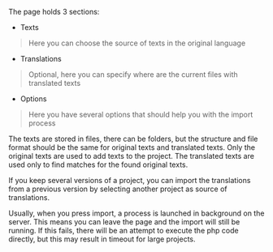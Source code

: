 The page holds 3 sections:

  * Texts
> Here you can choose the source of texts in the original language
  * Translations
> Optional, here you can specify where are the current files with translated texts
  * Options
> Here you have several options that should help you with the import process

The texts are stored in files, there can be folders, but the structure and file format should be the same for original texts and translated texts. Only the original texts are used to add texts to the project. The translated texts are used only to find matches for the found original texts.

If you keep several versions of a project, you can import the translations from a previous version by selecting another project as source of translations.

Usually, when you press import, a process is launched in background on the server. This means you can leave the page and the import will still be running. If this fails, there will be an attempt to execute the php code directly, but this may result in timeout for large projects.